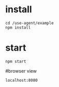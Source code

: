 # install

```
cd /use-agent/example
npm install
```
# start
```
npm start
```
#browser view
```
localhost:8080
```